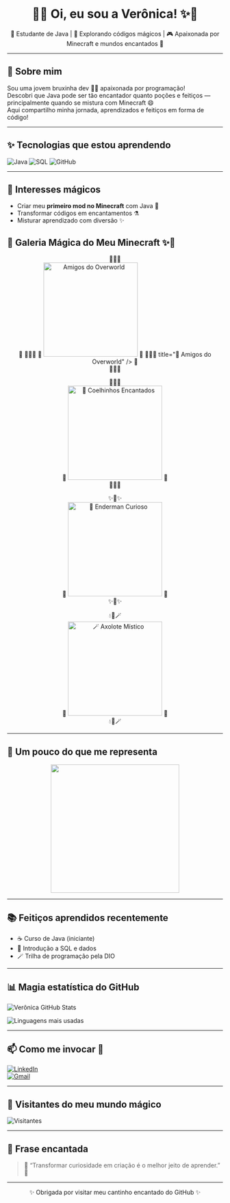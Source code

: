 
<h1 align="center">🌙✨ Oi, eu sou a Verônica! ✨🌙</h1>

<p align="center">
  💖 Estudante de Java | 🧪 Explorando códigos mágicos | 🎮 Apaixonada por Minecraft e mundos encantados 💖
</p>

---

## 🔮 Sobre mim

Sou uma jovem bruxinha dev 🧙‍♀️ apaixonada por programação!  
Descobri que Java pode ser tão encantador quanto poções e feitiços — principalmente quando se mistura com Minecraft 😄  
Aqui compartilho minha jornada, aprendizados e feitiços em forma de código!

---

## ✨ Tecnologias que estou aprendendo

![Java](https://img.shields.io/badge/Java-ED8B00?style=for-the-badge&logo=java&logoColor=white)
![SQL](https://img.shields.io/badge/SQL-336791?style=for-the-badge&logo=postgresql&logoColor=white)
![GitHub](https://img.shields.io/badge/GitHub-181717?style=for-the-badge&logo=github&logoColor=white)

---

## 🧪 Interesses mágicos

- Criar meu **primeiro mod no Minecraft** com Java 💎
- Transformar códigos em encantamentos ⚗️
- Misturar aprendizado com diversão ✨


## 📸 Galeria Mágica do Meu Minecraft ✨🌙

<p align="center">
  🌿🍄🌼  
  <br>
  🧱 🌿🍄🌼  
🧱 <img src="https://raw.githubusercontent.com/soyve/soyve/main/assets/minecraft.jpg" width="220" title="Amigos do Overworld" /> 🧱  
🌼🍄🌿
 title="🌼 Amigos do Overworld" /> 🧱  
  <br>
  🌼🍄🌿  
</p>

<p align="center">
  🌸🌸🌸  
  <br>
  🐰 <img src="https://github.com/soyve/soyve/assets/soyve/Minecraft2.jpg" width="220" title="🌸 Coelhinhos Encantados" /> 🐰  
  <br>
  🌸🌸🌸  
</p>

<p align="center">
  ✨🔮✨  
  <br>
  🌌 <img src="https://github.com/soyve/soyve/assets/soyve/Minecraft3.jpg" width="220" title="🔮 Enderman Curioso" /> 🌌  
  <br>
  ✨🔮✨  
</p>

<p align="center">
  💧🌿🪄  
  <br>
  🦎 <img src="https://github.com/soyve/soyve/assets/soyve/Minecraft4.jpg" width="220" title="🪄 Axolote Místico" /> 🦎  
  <br>
  💧🌿🪄  
</p>

---

## 🌸 Um pouco do que me representa

<p align="center">
  <img src="https://media3.giphy.com/media/v1.Y2lkPTc5MGI3NjExNTRpbW0yZ2k3ZHFveTdrdDZoNnJ1M2ZtMG5yeHRpYmhhNTBvZGdsNyZlcD12MV9pbnRlcm5hbF9naWZfYnlfaWQmY3Q9Zw/4ZvuqFNR91UYEyablZ/giphy.gif" width="300" />
</p>

---

## 📚 Feitiços aprendidos recentemente

- ☕ Curso de Java (iniciante)
- 🧹 Introdução a SQL e dados
- 🪄 Trilha de programação pela DIO

---

## 📊 Magia estatística do GitHub

![Verônica GitHub Stats](https://github-readme-stats.vercel.app/api?username=soyve&show_icons=true&theme=tokyonight&hide_rank=true)

![Linguagens mais usadas](https://github-readme-stats.vercel.app/api/top-langs/?username=soyve&layout=compact&theme=tokyonight)

---

## 📫 Como me invocar 🧿

[![LinkedIn](https://img.shields.io/badge/-LinkedIn-blue?style=flat-square&logo=linkedin)](https://www.linkedin.com/in/verônica-barboza)  
[![Gmail](https://img.shields.io/badge/-veronicaberbozacarvalho@gmail.com-red?style=flat-square&logo=gmail&logoColor=white)](mailto:veronicaberbozacarvalho@gmail.com)

---

## 🦄 Visitantes do meu mundo mágico

![Visitantes](https://komarev.com/ghpvc/?username=soyve&color=ff69b4)

---

## 🌟 Frase encantada

> 🔮 “Transformar curiosidade em criação é o melhor jeito de aprender.” 🌙

---

<p align="center">✨ Obrigada por visitar meu cantinho encantado do GitHub ✨</p>
